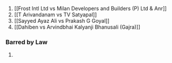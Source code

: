 1. [[Frost Intl Ltd vs Milan Developers and Builders (P) Ltd & Anr]]
2. [[T Arivandanam vs TV Satyapal]]
3. [[Sayyed Ayaz Ali vs Prakash G Goyal]]
4. [[Dahiben vs Arvindbhai Kalyanji Bhanusali (Gajra)]]

### Barred by Law

1. 